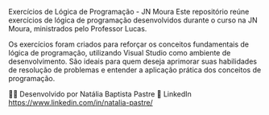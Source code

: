 Exercícios de Lógica de Programação - JN Moura
Este repositório reúne exercícios de lógica de programação desenvolvidos durante o curso na JN Moura, ministrados pelo Professor Lucas.

Os exercícios foram criados para reforçar os conceitos fundamentais de lógica de programação, utilizando Visual Studio como ambiente de desenvolvimento. São ideais para quem deseja aprimorar suas habilidades de resolução de problemas e entender a aplicação prática dos conceitos de programação.

👩‍💻 Desenvolvido por
Natália Baptista Pastre
🔗 LinkedIn 
https://www.linkedin.com/in/natalia-pastre/
